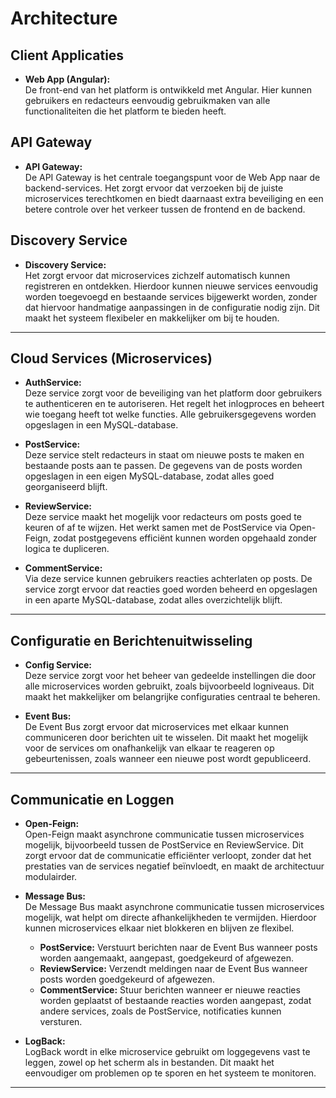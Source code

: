 # Architecture

## Client Applicaties
- **Web App (Angular):**  
  De front-end van het platform is ontwikkeld met Angular. Hier kunnen gebruikers en redacteurs eenvoudig gebruikmaken van alle functionaliteiten die het platform te bieden heeft.

## API Gateway
- **API Gateway:**  
  De API Gateway is het centrale toegangspunt voor de Web App naar de backend-services. Het zorgt ervoor dat verzoeken bij de juiste microservices terechtkomen en biedt daarnaast extra beveiliging en een betere controle over het verkeer tussen de frontend en de backend.

## Discovery Service
- **Discovery Service:**  
  Het zorgt ervoor dat microservices zichzelf automatisch kunnen registreren en ontdekken. Hierdoor kunnen nieuwe services eenvoudig worden toegevoegd en bestaande services bijgewerkt worden, zonder dat hiervoor handmatige aanpassingen in de configuratie nodig zijn. Dit maakt het systeem flexibeler en makkelijker om bij te houden.
---

## Cloud Services (Microservices)

- **AuthService:**  
  Deze service zorgt voor de beveiliging van het platform door gebruikers te authenticeren en te autoriseren. Het regelt het inlogproces en beheert wie toegang heeft tot welke functies. Alle gebruikersgegevens worden opgeslagen in een MySQL-database.

- **PostService:**  
  Deze service stelt redacteurs in staat om nieuwe posts te maken en bestaande posts aan te passen. De gegevens van de posts worden opgeslagen in een eigen MySQL-database, zodat alles goed georganiseerd blijft.

- **ReviewService:**  
  Deze service maakt het mogelijk voor redacteurs om posts goed te keuren of af te wijzen. Het werkt samen met de PostService via Open-Feign, zodat postgegevens efficiënt kunnen worden opgehaald zonder logica te dupliceren.

- **CommentService:**  
  Via deze service kunnen gebruikers reacties achterlaten op posts. De service zorgt ervoor dat reacties goed worden beheerd en opgeslagen in een aparte MySQL-database, zodat alles overzichtelijk blijft.

---

## Configuratie en Berichtenuitwisseling

- **Config Service:**  
  Deze service zorgt voor het beheer van gedeelde instellingen die door alle microservices worden gebruikt, zoals bijvoorbeeld logniveaus. Dit maakt het makkelijker om belangrijke configuraties centraal te beheren.

- **Event Bus:**  
  De Event Bus zorgt ervoor dat microservices met elkaar kunnen communiceren door berichten uit te wisselen. Dit maakt het mogelijk voor de services om onafhankelijk van elkaar te reageren op gebeurtenissen, zoals wanneer een nieuwe post wordt gepubliceerd.

---

## Communicatie en Loggen

- **Open-Feign:**  
  Open-Feign maakt asynchrone communicatie tussen microservices mogelijk, bijvoorbeeld tussen de PostService en ReviewService. Dit zorgt ervoor dat de communicatie efficiënter verloopt, zonder dat het prestaties van de services negatief beïnvloedt, en maakt de architectuur modulairder.

- **Message Bus:**  
  De Message Bus maakt asynchrone communicatie tussen microservices mogelijk, wat helpt om directe afhankelijkheden te vermijden. Hierdoor kunnen microservices elkaar niet blokkeren en blijven ze flexibel.
  - **PostService:** Verstuurt berichten naar de Event Bus wanneer posts worden aangemaakt, aangepast, goedgekeurd of afgewezen.
  - **ReviewService:** Verzendt meldingen naar de Event Bus wanneer posts worden goedgekeurd of afgewezen.
  - **CommentService:** Stuur berichten wanneer er nieuwe reacties worden geplaatst of bestaande reacties worden aangepast, zodat andere services, zoals de PostService, notificaties kunnen versturen.

- **LogBack:**  
  LogBack wordt in elke microservice gebruikt om loggegevens vast te leggen, zowel op het scherm als in bestanden. Dit maakt het eenvoudiger om problemen op te sporen en het systeem te monitoren.

---